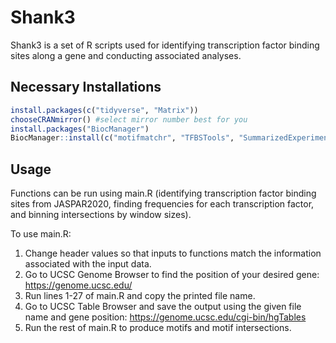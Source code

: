 # Shank3

Shank3 is a set of R scripts used for identifying transcription factor binding sites along a gene and conducting associated analyses.

## Necessary Installations

```R
install.packages(c("tidyverse", "Matrix"))
chooseCRANmirror() #select mirror number best for you
install.packages("BiocManager")
BiocManager::install(c("motifmatchr", "TFBSTools", "SummarizedExperiment", [GENOME OF INTEREST], "BiocParallel", "JASPAR2020", "HelloRanges")) #replace [GENOME OF INTEREST] with desired genome
```

## Usage

Functions can be run using main.R (identifying transcription factor binding sites from JASPAR2020, finding frequencies for each transcription factor, and binning intersections by window sizes). 

To use main.R:

1) Change header values so that inputs to functions match the information associated with the input data.
2) Go to UCSC Genome Browser to find the position of your desired gene: https://genome.ucsc.edu/
3) Run lines 1-27 of main.R and copy the printed file name.
4) Go to UCSC Table Browser and save the output using the given file name and gene position: https://genome.ucsc.edu/cgi-bin/hgTables
5) Run the rest of main.R to produce motifs and motif intersections.
